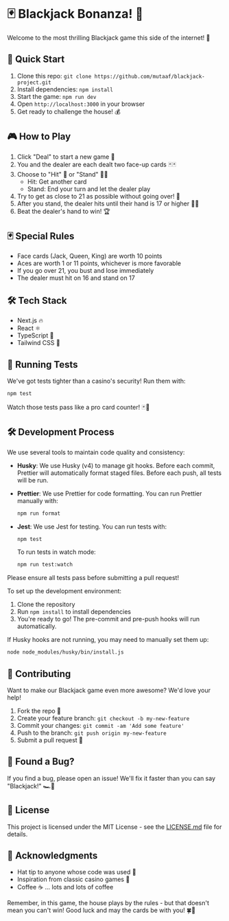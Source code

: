 # 🃏 Blackjack Bonanza! 🎰

Welcome to the most thrilling Blackjack game this side of the internet! 🌟

## 🚀 Quick Start

1. Clone this repo: `git clone https://github.com/mutaaf/blackjack-project.git`
2. Install dependencies: `npm install`
3. Start the game: `npm run dev`
4. Open `http://localhost:3000` in your browser
5. Get ready to challenge the house! 💰

## 🎮 How to Play

1. Click "Deal" to start a new game 🔄
2. You and the dealer are each dealt two face-up cards 🃏🃏
3. Choose to "Hit" 👊 or "Stand" 🧍‍♂️
   - Hit: Get another card
   - Stand: End your turn and let the dealer play
4. Try to get as close to 21 as possible without going over! 🎯
5. After you stand, the dealer hits until their hand is 17 or higher 🧑‍🍳
6. Beat the dealer's hand to win! 🏆

## 🃏 Special Rules

- Face cards (Jack, Queen, King) are worth 10 points
- Aces are worth 1 or 11 points, whichever is more favorable
- If you go over 21, you bust and lose immediately
- The dealer must hit on 16 and stand on 17

## 🛠️ Tech Stack

- Next.js 🔥
- React ⚛️
- TypeScript 📘
- Tailwind CSS 🎨

## 🧪 Running Tests

We've got tests tighter than a casino's security! Run them with:

```bash
npm test
```

Watch those tests pass like a pro card counter! 🃏🧮

## 🛠️ Development Process

We use several tools to maintain code quality and consistency:

- **Husky**: We use Husky (v4) to manage git hooks. Before each commit, Prettier will automatically format staged files. Before each push, all tests will be run.

- **Prettier**: We use Prettier for code formatting. You can run Prettier manually with:

  ```bash
  npm run format
  ```

- **Jest**: We use Jest for testing. You can run tests with:

  ```bash
  npm test
  ```

  To run tests in watch mode:

  ```bash
  npm run test:watch
  ```

Please ensure all tests pass before submitting a pull request!

To set up the development environment:

1. Clone the repository
2. Run `npm install` to install dependencies
3. You're ready to go! The pre-commit and pre-push hooks will run automatically.

If Husky hooks are not running, you may need to manually set them up:

```bash
node node_modules/husky/bin/install.js
```

## 🤝 Contributing

Want to make our Blackjack game even more awesome? We'd love your help!

1. Fork the repo 🍴
2. Create your feature branch: `git checkout -b my-new-feature`
3. Commit your changes: `git commit -am 'Add some feature'`
4. Push to the branch: `git push origin my-new-feature`
5. Submit a pull request 🎉

## 🐛 Found a Bug?

If you find a bug, please open an issue! We'll fix it faster than you can say "Blackjack!" 🏎️💨

## 📜 License

This project is licensed under the MIT License - see the [LICENSE.md](LICENSE.md) file for details.

## 🙏 Acknowledgments

- Hat tip to anyone whose code was used 🎩
- Inspiration from classic casino games 🌃
- Coffee ☕ ... lots and lots of coffee

Remember, in this game, the house plays by the rules - but that doesn't mean you can't win! Good luck and may the cards be with you! 🍀🎉

